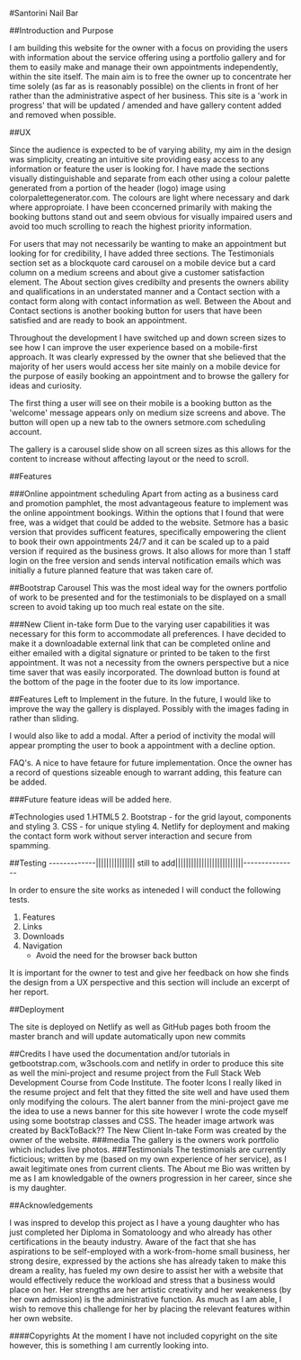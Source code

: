 #Santorini Nail Bar

##Introduction and Purpose

I am building this website for the owner with a focus on providing the users with information about the service offering using a portfolio gallery and for them to easily make and manage their own appointments independently, within the site itself. The main aim is to free the owner up to concentrate her time solely (as far as is reasonably possible) on the clients in front of her rather than the administrative aspect of her business. This site is a 'work in progress' that will be updated / amended and have gallery content added and removed when possible.

##UX

Since the audience is expected to be of varying ability, my aim in the design was simplicity, creating an intuitive site providing easy access to any information or feature the user is looking for. I have made the sections visually distinguishable and separate from each other using a colour palette generated from a portion of the header (logo) image using colorpalettegenerator.com. The colours are light where necessary and dark where approproiate. I have been cconcerned primarily with making the booking buttons stand out and seem obvious for visually impaired users and avoid too much scrolling to reach the highest priority information.

For users that may not necessarily be wanting to make an appointment but looking for for credibility, I have added three sections. The Testimonials section set as a blockquote card carousel on a mobile device but a card column on a medium screens and about give a customer satisfaction element. The About section gives credibilty and presents the owners ability and qualifications in an understated manner and a Contact section with a contact form along with contact information as well. Between the About and Contact sections is another booking button for users that have been satisfied and are ready to book an appointment.

Throughout the development I have switched up and down screen sizes to see how I can improve the user experience based on a mobile-first approach. It was clearly expressed by the owner that she believed that the majority of her users would access her site mainly on a mobile device for the purpose of easily booking an appointment and to browse the gallery for ideas and curiosity.

The first thing a user will see on their mobile is a booking button as the 'welcome' message appears only on medium size screens and above. The button will open up a new tab to the owners setmore.com scheduling account.

The gallery is a carousel slide show on all screen sizes as this allows for the content to increase without affecting layout or the need to scroll.


##Features

###Online appointment scheduling
Apart from acting as a business card and promotion pamphlet, the most advantageous feature to implement was the online appointment bookings. Within the options that I found that were free, was a widget that could be added to the website. Setmore has a basic version that provides sufficent features, specifically empowering the client to book their own appointments 24/7 and it can be scaled up to a paid version if required as the business grows. It also allows for more than 1 staff login on the free version and sends interval notification emails which was initially a future planned feature that was taken care of.

##Bootstrap Carousel
This was the most ideal way for the owners portfolio of work to be presented and for the testimonials to be displayed on a small screen to avoid taking up too much real estate on the site.


###New Client in-take form
Due to the varying user capabilities it was necessary for this form to accommodate all preferences. I have decided to make it a downloadable external link that can be completed online and either emailed with a digital signature or printed to be taken to the first appointment. It was not a necessity from the owners perspective but a nice time saver that was easily incorporated. The download button is found at the bottom of the page in the footer due to its low importance.


##Features Left to Implement in the future.
In the future, I would like to improve the way the gallery is displayed. Possibly with the images fading in rather than sliding.

 I would also like to add a modal. After a period of inctivity the modal will appear prompting the user to book a appointment with a decline option.

FAQ's. A nice to have fetaure for future implementation. Once the owner has a record of questions sizeable enough to warrant adding, this feature can be added.

###Future feature ideas will be added here.

#Technologies used
1.HTML5
2. Bootstrap - for the grid layout, components and styling
3. CSS - for unique styling
4. Netlify for deployment and making the contact form work without server interaction and secure from spamming.

##Testing   -------------||||||||||||||| still to add||||||||||||||||||||||||||---------------

In order to ensure the site works as inteneded I will conduct the following tests.

1. Features
2. Links
3. Downloads
4. Navigation
    * Avoid the need for the browser back button

It is important for the owner to test and give her feedback on how she finds the design from a UX perspective and this section will include an excerpt of her report.


##Deployment

The site is deployed on Netlify as well as GitHub pages both froom the master branch and will update automatically upon new commits


##Credits
I have used the documentation and/or tutorials in getbootstrap.com, w3schools.com and netlify in order to produce this site as well the mini-project and resume project from the Full Stack Web Development Course from Code Institute. 
The footer Icons I really liked in the resume project and felt that they fitted the site well and have used them only modifying the colours.
The alert banner from the mini-project gave me the idea to use a news banner for this site however I wrote the code myself using some bootstrap classes and CSS.
The header image artwork was created by BackToBack?? 
The New Client In-take Form was created by the owner of the website.
###media
The gallery is the owners work portfolio which includes live photos.
###Testimonials
The testimonials are currently ficticious; written by me (based on my own experience of her service), as I await legitimate ones from current clients.
The About me Bio was written by me as I am knowledgable of the owners progression in her career, since she is my daughter.


##Acknowledgements

I was inspred to develop this project as I have a young daughter who has just completed her Diploma in Somatoloogy and who already has other certifications in the beauty industry. Aware of the fact that she has aspirations to be self-employed with a work-from-home small business, her strong desire, expressed by the actions she has already taken to make this dream a reality, has fueled my own desire to assist her with a website that would effectively reduce the workload and stress that a business would place on her. Her strengths are her artistic creativity and her weakeness (by her own admission) is the administrative function. As much as I am able, I wish to remove this challenge for her by placing the relevant features within her own website.


####Copyrights
At the moment I have not included copyright on the site however, this is something I am currently looking into.



